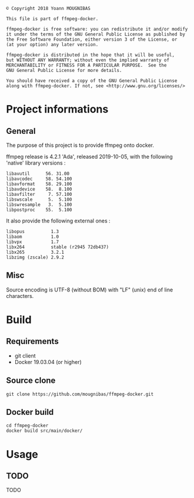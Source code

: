 ```
© Copyright 2018 Yoann MOUGNIBAS

This file is part of ffmpeg-docker.

ffmpeg-docker is free software: you can redistribute it and/or modify
it under the terms of the GNU General Public License as published by
the Free Software Foundation, either version 3 of the License, or
(at your option) any later version.

ffmpeg-docker is distributed in the hope that it will be useful,
but WITHOUT ANY WARRANTY; without even the implied warranty of
MERCHANTABILITY or FITNESS FOR A PARTICULAR PURPOSE.  See the
GNU General Public License for more details.

You should have received a copy of the GNU General Public License
along with ffmpeg-docker. If not, see <http://www.gnu.org/licenses/>
```

# Project informations

## General

The purpose of this project is to provide ffmpeg onto docker.

ffmpeg release is 4.2.1 'Ada', released 2019-10-05, with the following 'native' library versions :

```
libavutil      56. 31.00
libavcodec     58. 54.100
libavformat    58. 29.100
libavdevice    58.  8.100
libavfilter     7. 57.100
libswscale      5.  5.100
libswresample   3.  5.100
libpostproc    55.  5.100
```

It also provide the following external ones :

```
libopus          1.3
libaom           1.0
libvpx           1.7
libx264          stable (r2945 72db437)
libx265          3.2.1
libzimg (zscale) 2.9.2
```

## Misc

Source encoding is UTF-8 (without BOM) with "LF" (unix) end of line characters.

# Build

## Requirements

* git client
* Docker 19.03.04 (or higher)

## Source clone

`git clone https://github.com/mougnibas/ffmpeg-docker.git`

## Docker build

```
cd ffmpeg-docker
docker build src/main/docker/
```

# Usage


## TODO

TODO
